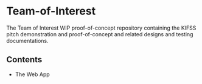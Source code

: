 # Team-of-Interest
The Team of Interest WIP proof-of-concept repository containing the KIFSS pitch demonstration and proof-of-concept and related designs and testing documentations. <br>

## Contents
- The Web App
